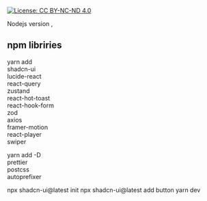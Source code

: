 [![License: CC BY-NC-ND 4.0](https://img.shields.io/badge/License-CC%20BY--NC--ND%204.0-lightgrey.svg)](https://creativecommons.org/licenses/by-nc-nd/4.0/)


Nodejs version ,

## npm libriries 

yarn add \
  shadcn-ui \
  lucide-react \
  react-query \
  zustand \
  react-hot-toast \
  react-hook-form \
  zod \
  axios \
  framer-motion \
  react-player \
  swiper

yarn add -D \
  prettier \
  postcss \
  autoprefixer

npx shadcn-ui@latest init
npx shadcn-ui@latest add button
yarn dev
